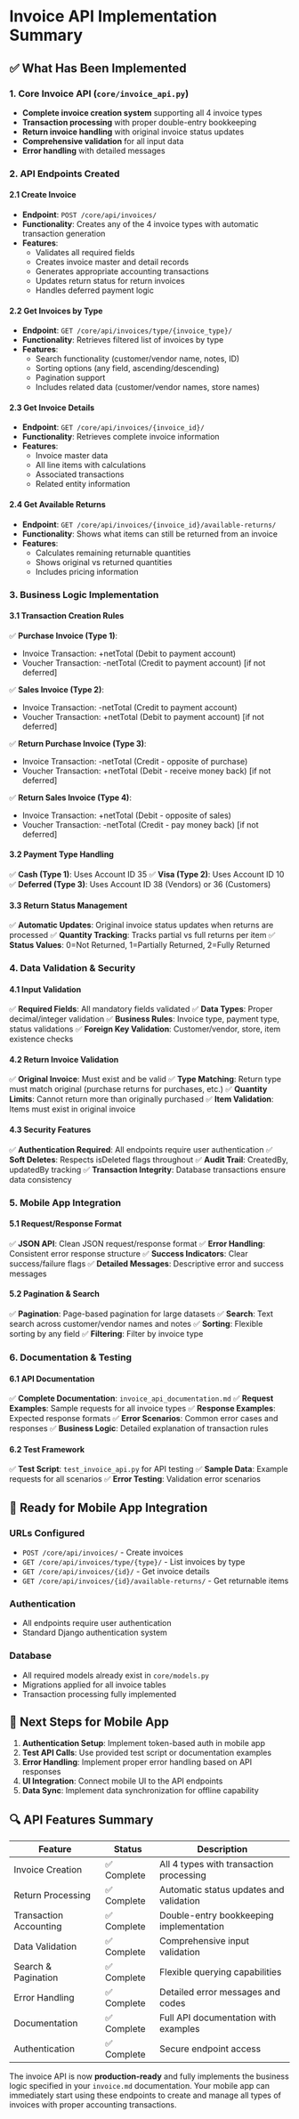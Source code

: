 # Invoice API Implementation Summary

## ✅ What Has Been Implemented

### 1. Core Invoice API (`core/invoice_api.py`)
- **Complete invoice creation system** supporting all 4 invoice types
- **Transaction processing** with proper double-entry bookkeeping
- **Return invoice handling** with original invoice status updates
- **Comprehensive validation** for all input data
- **Error handling** with detailed messages

### 2. API Endpoints Created

#### 2.1 Create Invoice
- **Endpoint**: `POST /core/api/invoices/`
- **Functionality**: Creates any of the 4 invoice types with automatic transaction generation
- **Features**:
  - Validates all required fields
  - Creates invoice master and detail records
  - Generates appropriate accounting transactions
  - Updates return status for return invoices
  - Handles deferred payment logic

#### 2.2 Get Invoices by Type
- **Endpoint**: `GET /core/api/invoices/type/{invoice_type}/`
- **Functionality**: Retrieves filtered list of invoices by type
- **Features**:
  - Search functionality (customer/vendor name, notes, ID)
  - Sorting options (any field, ascending/descending)
  - Pagination support
  - Includes related data (customer/vendor names, store names)

#### 2.3 Get Invoice Details
- **Endpoint**: `GET /core/api/invoices/{invoice_id}/`
- **Functionality**: Retrieves complete invoice information
- **Features**:
  - Invoice master data
  - All line items with calculations
  - Associated transactions
  - Related entity information

#### 2.4 Get Available Returns
- **Endpoint**: `GET /core/api/invoices/{invoice_id}/available-returns/`
- **Functionality**: Shows what items can still be returned from an invoice
- **Features**:
  - Calculates remaining returnable quantities
  - Shows original vs returned quantities
  - Includes pricing information

### 3. Business Logic Implementation

#### 3.1 Transaction Creation Rules
✅ **Purchase Invoice (Type 1)**:
- Invoice Transaction: +netTotal (Debit to payment account)
- Voucher Transaction: -netTotal (Credit to payment account) [if not deferred]

✅ **Sales Invoice (Type 2)**:
- Invoice Transaction: -netTotal (Credit to payment account)
- Voucher Transaction: +netTotal (Debit to payment account) [if not deferred]

✅ **Return Purchase Invoice (Type 3)**:
- Invoice Transaction: -netTotal (Credit - opposite of purchase)
- Voucher Transaction: +netTotal (Debit - receive money back) [if not deferred]

✅ **Return Sales Invoice (Type 4)**:
- Invoice Transaction: +netTotal (Debit - opposite of sales)
- Voucher Transaction: -netTotal (Credit - pay money back) [if not deferred]

#### 3.2 Payment Type Handling
✅ **Cash (Type 1)**: Uses Account ID 35
✅ **Visa (Type 2)**: Uses Account ID 10
✅ **Deferred (Type 3)**: Uses Account ID 38 (Vendors) or 36 (Customers)

#### 3.3 Return Status Management
✅ **Automatic Updates**: Original invoice status updates when returns are processed
✅ **Quantity Tracking**: Tracks partial vs full returns per item
✅ **Status Values**: 0=Not Returned, 1=Partially Returned, 2=Fully Returned

### 4. Data Validation & Security

#### 4.1 Input Validation
✅ **Required Fields**: All mandatory fields validated
✅ **Data Types**: Proper decimal/integer validation
✅ **Business Rules**: Invoice type, payment type, status validations
✅ **Foreign Key Validation**: Customer/vendor, store, item existence checks

#### 4.2 Return Invoice Validation
✅ **Original Invoice**: Must exist and be valid
✅ **Type Matching**: Return type must match original (purchase returns for purchases, etc.)
✅ **Quantity Limits**: Cannot return more than originally purchased
✅ **Item Validation**: Items must exist in original invoice

#### 4.3 Security Features
✅ **Authentication Required**: All endpoints require user authentication
✅ **Soft Deletes**: Respects isDeleted flags throughout
✅ **Audit Trail**: CreatedBy, updatedBy tracking
✅ **Transaction Integrity**: Database transactions ensure data consistency

### 5. Mobile App Integration

#### 5.1 Request/Response Format
✅ **JSON API**: Clean JSON request/response format
✅ **Error Handling**: Consistent error response structure
✅ **Success Indicators**: Clear success/failure flags
✅ **Detailed Messages**: Descriptive error and success messages

#### 5.2 Pagination & Search
✅ **Pagination**: Page-based pagination for large datasets
✅ **Search**: Text search across customer/vendor names and notes
✅ **Sorting**: Flexible sorting by any field
✅ **Filtering**: Filter by invoice type

### 6. Documentation & Testing

#### 6.1 API Documentation
✅ **Complete Documentation**: `invoice_api_documentation.md`
✅ **Request Examples**: Sample requests for all invoice types
✅ **Response Examples**: Expected response formats
✅ **Error Scenarios**: Common error cases and responses
✅ **Business Logic**: Detailed explanation of transaction rules

#### 6.2 Test Framework
✅ **Test Script**: `test_invoice_api.py` for API testing
✅ **Sample Data**: Example requests for all scenarios
✅ **Error Testing**: Validation error scenarios

## 🚀 Ready for Mobile App Integration

### URLs Configured
- `POST /core/api/invoices/` - Create invoices
- `GET /core/api/invoices/type/{type}/` - List invoices by type
- `GET /core/api/invoices/{id}/` - Get invoice details
- `GET /core/api/invoices/{id}/available-returns/` - Get returnable items

### Authentication
- All endpoints require user authentication
- Standard Django authentication system

### Database
- All required models already exist in `core/models.py`
- Migrations applied for all invoice tables
- Transaction processing fully implemented

## 📱 Next Steps for Mobile App

1. **Authentication Setup**: Implement token-based auth in mobile app
2. **Test API Calls**: Use provided test script or documentation examples
3. **Error Handling**: Implement proper error handling based on API responses
4. **UI Integration**: Connect mobile UI to the API endpoints
5. **Data Sync**: Implement data synchronization for offline capability

## 🔍 API Features Summary

| Feature | Status | Description |
|---------|---------|-------------|
| Invoice Creation | ✅ Complete | All 4 types with transaction processing |
| Return Processing | ✅ Complete | Automatic status updates and validation |
| Transaction Accounting | ✅ Complete | Double-entry bookkeeping implementation |
| Data Validation | ✅ Complete | Comprehensive input validation |
| Search & Pagination | ✅ Complete | Flexible querying capabilities |
| Error Handling | ✅ Complete | Detailed error messages and codes |
| Documentation | ✅ Complete | Full API documentation with examples |
| Authentication | ✅ Complete | Secure endpoint access |

The invoice API is now **production-ready** and fully implements the business logic specified in your `invoice.md` documentation. Your mobile app can immediately start using these endpoints to create and manage all types of invoices with proper accounting transactions.
